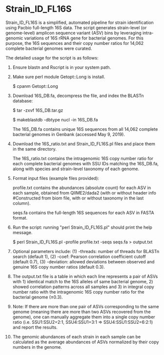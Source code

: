 # Strain_ID_FL16S
Strain_ID_FL16S is a simplified, automated pipeline for strain identification using Pacbio full-length 16S data. The script generates strain-level (or genome-level) amplicon sequence variant (ASV) bins by leveraging intra-genomic variations of 16S rRNA gene for bacterial genomes. For this purpose, the 16S sequences and their copy number ratios for 14,062 complete bacterial genomes were curated.

The detailed usage for the script is as follows:

1. Ensure blastn and Rscript is in your system path.

2. Make sure perl module Getopt::Long is install.

   $ cpanm Getopt::Long
   
3. Download 16S_DB.fa, decompress the file, and index the BLASTn database:

   $ tar -zxvf 16S_DB.tar.gz
   
   $ makeblastdb -dbtype nucl -in 16S_DB.fa
   
   The 16S_DB.fa contains unique 16S sequences from all 14,062 complete bacterial genomes in Genbank (accessed May 9, 2019).
   
4. Download the 16S_ratio.txt and Strain_ID_FL16S.pl files and place them in the same directory.
   
   The 16S_ratio.txt contains the intragenomic 16S copy number ratio for each complete bacterial genomes with SSU IDs matching the 16S_DB.fa, along with species and strain-level taxonomy of each genome.
   
5. Format input files (example files provided): 

   profile.txt contains the abundances (absolute count) for each ASV in each sample, obtained from QIIME2/dada2 (with or without header info #Constructed from biom file, with or without taxonomy in the last column).

   seqs.fa contains the full-length 16S sequences for each ASV in FASTA format.
   
6. Run the script:
   running "perl Strain_ID_FL16S.pl" should print the help message.

   $ perl Strain_ID_FL16S.pl -profile profile.txt -seqs seqs.fa > output.txt

7. Optional parameters include: (1) -threads: number of threads for BLASTn search (default 1), (2) -coef: Pearson correlation coefficient cutoff (default 0.7), (3) -deviation: allowed deviations between observed and genuine 16S copy number ratios (default 0.3).

8. The output.txt file is a table in which each line represents a pair of ASVs with 1) identical match to the 16S alleles of same bacterial genome, 2) showed correlation patterns across all samples and 3) in integral copy number ratio with the intragenomic 16S copy number ratio for the bacterial genome (±0.3).

9. Note: If there are more than one pair of ASVs corresponding to the same genome (meaning there are more than two ASVs recovered from the genome), one can manually aggregate them into a single copy number ratio (i.e. SSU1:SSU2=2:1, SSU4:SSU1=3:1 => SSU4:SSU1:SSU2=6:2:1) and report the results.

10. The genomic abundances of each strain in each sample can be calculated as the average abundances of ASVs normalized by their copy numbers in the genome.
   


